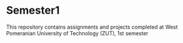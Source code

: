 # Semester1
This repository contains assignments and projects completed at West Pomeranian University of Technology (ZUT), 1st semester
